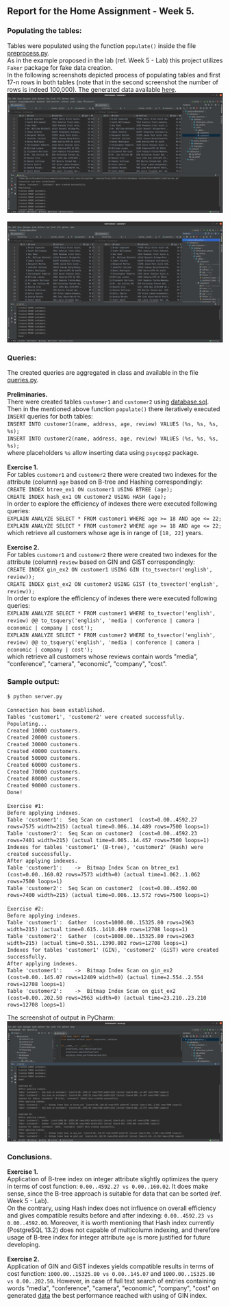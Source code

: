 ## Report for the Home Assignment - Week 5.

### Populating the tables:

Tables were populated using the function `populate()` inside the file [preprocess.py](modules/service/preprocess.py). \
As in the example proposed in the lab (ref. Week 5 - Lab) this project utilizes `Faker` package for fake data creation. \
In the following screenshots depicted process of populating tables and first 17-n rows in both tables (note that in the second screenshot the number of rows is indeed 100,000). The generated data available [here](documents/customer1.csv). \
![Intermidiate step in populating](documents/Intermidiate.png) \
\
![Tables with 100,000 rows each](documents/Finished.png)

### Queries:

The created queries are aggregated in class and available in the file [queries.py](modules/service/queries.py). \
\
<b>Preliminaries.</b>\
There were created tables `customer1` and `customer2` using [database.sql](modules/service/database.sql). Then in the
mentioned above function `populate()` there iteratively executed `INSERT` queries for both tables: \
`INSERT INTO customer1(name, address, age, review) VALUES (%s, %s, %s, %s);` \
`INSERT INTO customer2(name, address, age, review) VALUES (%s, %s, %s, %s);`\
where placeholders `%s` allow inserting data using `psycopg2` package. \
\
<b>Exercise 1.</b>\
For tables `customer1` and `customer2` there were created two indexes for the attribute (column) `age` based on B-tree
and Hashing correspondingly: \
`CREATE INDEX btree_ex1 ON customer1 USING BTREE (age);` \
`CREATE INDEX hash_ex1 ON customer2 USING HASH (age);` \
In order to explore the efficiency of indexes there were executed following queries: \
`EXPLAIN ANALYZE SELECT * FROM customer1 WHERE age >= 18 AND age <= 22;` \
`EXPLAIN ANALYZE SELECT * FROM customer2 WHERE age >= 18 AND age <= 22;`\
which retrieve all customers whose age is in range of `[18, 22]` years.\
\
<b>Exercise 2.</b>\
For tables `customer1` and `customer2` there were created two indexes for the attribute (column) `review` based on GIN
and GiST correspondingly:\
`CREATE INDEX gin_ex2 ON customer1 USING GIN (to_tsvector('english', review));` \
`CREATE INDEX gist_ex2 ON customer2 USING GIST (to_tsvector('english', review));`\
In order to explore the efficiency of indexes there were executed following queries: \
`EXPLAIN ANALYZE SELECT * FROM customer1 WHERE to_tsvector('english', review) @@ to_tsquery('english', 'media | conference | camera | economic | company | cost');` \
`EXPLAIN ANALYZE SELECT * FROM customer2 WHERE to_tsvector('english', review) @@ to_tsquery('english', 'media | conference | camera | economic | company | cost');`\
which retrieve all customers whose reviews contain words "media", "conference", "camera", "economic", "company", "cost".

### Sample output:

``` 
$ python server.py

Connection has been established.
Tables 'customer1', 'customer2' were created successfully.
Populating...
Created 10000 customers.
Created 20000 customers.
Created 30000 customers.
Created 40000 customers.
Created 50000 customers.
Created 60000 customers.
Created 70000 customers.
Created 80000 customers.
Created 90000 customers.
Done!

Exercise #1: 
Before applying indexes.
Table 'customer1':  Seq Scan on customer1  (cost=0.00..4592.27 rows=7575 width=215) (actual time=0.006..14.489 rows=7500 loops=1)
Table 'customer2':  Seq Scan on customer2  (cost=0.00..4592.23 rows=7401 width=215) (actual time=0.005..14.457 rows=7500 loops=1)
Indexes for tables 'customer1' (B-tree), 'customer2' (Hash) were created successfully.
After applying indexes.
Table 'customer1':    ->  Bitmap Index Scan on btree_ex1  (cost=0.00..160.02 rows=7573 width=0) (actual time=1.062..1.062 rows=7500 loops=1)
Table 'customer2':  Seq Scan on customer2  (cost=0.00..4592.00 rows=7400 width=215) (actual time=0.006..13.572 rows=7500 loops=1)

Exercise #2: 
Before applying indexes.
Table 'customer1':  Gather  (cost=1000.00..15325.80 rows=2963 width=215) (actual time=0.615..1410.499 rows=12708 loops=1)
Table 'customer2':  Gather  (cost=1000.00..15325.80 rows=2963 width=215) (actual time=0.551..1390.802 rows=12708 loops=1)
Indexes for tables 'customer1' (GIN), 'customer2' (GiST) were created successfully.
After applying indexes.
Table 'customer1':    ->  Bitmap Index Scan on gin_ex2  (cost=0.00..145.07 rows=12409 width=0) (actual time=2.554..2.554 rows=12708 loops=1)
Table 'customer2':    ->  Bitmap Index Scan on gist_ex2  (cost=0.00..202.50 rows=2963 width=0) (actual time=23.210..23.210 rows=12708 loops=1)
```

The screenshot of output in PyCharm:
![Output](documents/Output.png)

### Conclusions.

<b>Exercise 1.</b>\
Application of B-tree index on integer attribute slightly optimizes the query in terms of cost function:  `0.00..4592.27 vs 0.00..160.02`. It does make sense, since the B-tree approach is 
suitable for data that can be sorted (ref. Week 5 - Lab). \
On the contrary, using Hash index does not influence on overall efficiency and gives compatible results before and after indexing: `0.00..4592.23 vs 0.00..4592.00`. Moreover, it is worth mentioning that
Hash index currently (PostgreSQL 13.2) does not capable of multicolumn indexing, and therefore usage of B-tree index for integer attribute `age` is more justified for future developing.  \
\
<b>Exercise 2.</b>\
Application of GIN and GiST indexes yields compatible results in terms of cost function:  `1000.00..15325.80 vs 0.00..145.07` and `1000.00..15325.80 vs 0.00..202.50`. However, in case of full text search of entries containing words "media", "conference", "camera", "economic", "company", "cost" on generated [data](documents/customer1.csv) the best performance reached with using of GIN index.